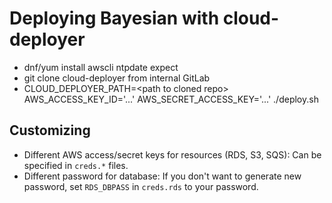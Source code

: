 # Deploying Bayesian with cloud-deployer

* dnf/yum install awscli ntpdate expect
* git clone cloud-deployer from internal GitLab
* CLOUD_DEPLOYER_PATH=\<path to cloned repo\> AWS_ACCESS_KEY_ID='...' AWS_SECRET_ACCESS_KEY='...' ./deploy.sh

## Customizing

* Different AWS access/secret keys for resources (RDS, S3, SQS): Can be specified in `creds.*` files.
* Different password for database: If you don't want to generate new password, set `RDS_DBPASS` in `creds.rds` to your password.
